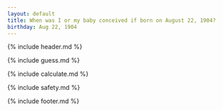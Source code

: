 ```yaml
---
layout: default
title: When was I or my baby conceived if born on August 22, 1904?
birthday: Aug 22, 1904
---
```


{% include header.md %}

{% include guess.md %}

{% include calculate.md %}

{% include safety.md %}

{% include footer.md %}



